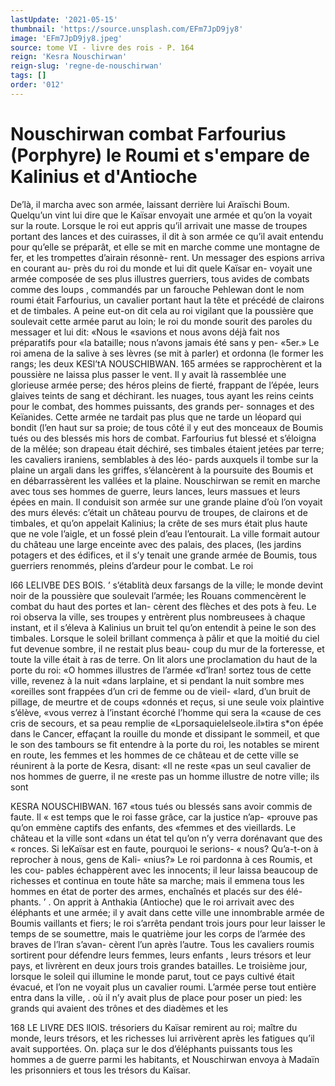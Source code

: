 ```yaml
---
lastUpdate: '2021-05-15'
thumbnail: 'https://source.unsplash.com/EFm7JpD9jy8'
image: 'EFm7JpD9jy8.jpeg'
source: tome VI - livre des rois - P. 164
reign: 'Kesra Nouschirwan'
reign-slug: 'regne-de-nouschirwan'
tags: []
order: '012'
---
```


# Nouschirwan combat Farfourius (Porphyre) le Roumi et s'empare de Kalinius et d'Antioche

De’là, il marcha avec son armée, laissant derrière
lui Araïschi Boum. Quelqu’un vint lui dire que le Kaïsar envoyait une armée et qu’on la voyait sur la
route. Lorsque le roi eut appris qu’il arrivait une masse de troupes portant des lances et des cuirasses, il dit à son armée ce qu’il avait entendu pour qu’elle
se préparât, et elle se mit en marche comme une montagne de fer, et les trompettes d’airain résonnè-
rent. Un messager des espions arriva en courant au- près du roi du monde et lui dit quele Kaïsar en- voyait une armée composée de ses plus illustres guerriers, tous avides de combats comme des loups , commandés par un farouche Pehlewan dont le nom roumi était Farfourius, un cavalier portant haut la tête et précédé de clairons et de timbales. A peine
eut-on dit cela au roi vigilant que la poussière que soulevait cette armée parut au loin; le roi du monde sourit des paroles du messager et lui dit: «Nous le «savions et nous avons déjà fait nos préparatifs pour
«la bataille; nous n’avons jamais été sans y pen-
«5er.»
Le roi amena de la salive à ses lèvres (se mit à
parler) et ordonna (le former les rangs; les deux
KESl’tA NOUSCHIBWAN. 165 armées se rapprochèrent et la poussière ne laissa
plus passer le vent. Il y avait là rassemblée une glorieuse armée perse; des héros pleins de fierté, frappant de l’épée, leurs glaives teints de sang et déchirant. les nuages, tous ayant les reins ceints pour le combat, des hommes puissants, des grands per- sonnages et des Keïanides. Cette armée ne tardait
pas plus que ne tarde un léopard qui bondit (l’en
haut sur sa proie; de tous côté il y eut des monceaux
de Boumis tués ou des blessés mis hors de combat. Farfourius fut blessé et s’éloigna de la mêlée; son
drapeau était déchiré, ses timbales étaient jetées par
terre; les cavaliers iraniens, semblables à des léo- pards auxquels il tombe sur la plaine un argali dans les griffes, s’élancèrent à la poursuite des Boumis et
en débarrassèrent les vallées et la plaine.
Nouschirwan se remit en marche avec tous ses hommes de guerre, leurs lances, leurs massues et leurs épées en main. Il conduisit son armée sur une
grande plaine d’où l’on voyait des murs élevés:
c’était un château pourvu de troupes, de clairons et
de timbales, et qu’on appelait Kalinius; la crête de ses murs était plus haute que ne vole l’aigle, et un fossé plein d’eau l’entourait. La ville formait autour
du château une large enceinte avec des palais, des places, (les jardins potagers et des édifices, et il s’y tenait une grande armée de Boumis, tous guerriers renommés, pleins d’ardeur pour le combat. Le roi

l66 LELIVBE DES BOIS. ’
s’établità deux farsangs de la ville; le monde devint
noir de la poussière que soulevait l’armée; les Rouans commencèrent le combat du haut des portes et lan- cèrent des flèches et des pots à feu. Le roi observa la ville, ses troupes y entrèrent plus nombreusees à chaque instant, et il s’éleva à Kalinius un bruit tel
qu’on entendit à peine le son des timbales. Lorsque
le soleil brillant commença à pâlir et que la moitié
du ciel fut devenue sombre, il ne restait plus beau- coup du mur de la forteresse, et toute la ville était à
ras de terre. On lit alors une proclamation du haut de la porte du roi: «O hommes illustres de l’armée «d’lran! sortez tous de cette ville, revenez à la nuit
«dans larplaine, et si pendant la nuit sombre mes «oreilles sont frappées d’un cri de femme ou de vieil-
«lard, d’un bruit de pillage, de meurtre et de coups «donnés et reçus, si une seule voix plaintive s’élève,
«vous verrez à l’instant écorché l’homme qui sera la
«cause de ces cris de secours, et sa peau remplie de
«Lporsaquielelseole.il»tira s\*on épée dans le Cancer, effaçant la rouille du monde et dissipant le sommeil, et que le son des tambours se fit entendre à la porte du roi, les notables se mirent en route, les femmes et les hommes de ce château et de cette ville se réunirent à la porte de Kesra, disant: «Il ne reste
«pas un seul cavalier de nos hommes de guerre, il ne «reste pas un homme illustre de notre ville; ils sont

KESRA NOUSCHIBWAN. 167 «tous tués ou blessés sans avoir commis de faute. Il
« est temps que le roi fasse grâce, car la justice n’ap- «prouve pas qu’on emmène captifs des enfants, des
«femmes et des vieillards. Le château et la ville sont «dans un état tel qu’on n’y verra dorénavant que des
« ronces. Si leKaïsar est en faute, pourquoi le serions- « nous? Qu’a-t-on à reprocher à nous, gens de Kali- «nius?» Le roi pardonna à ces Roumis, et les cou- pables échappèrent avec les innocents; il leur laissa beaucoup de richesses et continua en toute hâte sa
marche; mais il emmena tous les hommes en état de porter des armes, enchaînés et placés sur des élé-
phants. ’ .
On apprit à Anthakia (Antioche) que le roi arrivait
avec des éléphants et une armée; il y avait dans cette
ville une innombrable armée de Boumis vaillants et fiers; le roi s’arrêta pendant trois jours pour leur laisser le temps de se soumettre, mais le quatrième jour les corps de l’armée des braves de l’lran s’avan-
cèrent l’un après l’autre. Tous les cavaliers roumis sortirent pour défendre leurs femmes, leurs enfants , leurs trésors et leur pays, et livrèrent en deux jours
trois grandes batailles. Le troisième jour, lorsque le
soleil qui illumine le monde parut, tout ce pays cultivé était évacué, et l’on ne voyait plus un cavalier
roumi. L’armée perse tout entière entra dans la ville,
. où il n’y avait plus de place pour poser un pied: les
grands qui avaient des trônes et des diadèmes et les

168 LE LIVRE DES llOlS.
trésoriers du Kaïsar remirent au roi; maître du monde, leurs trésors, et les richesses lui arrivèrent après les fatigues qu’il avait supportées. On. plaça
sur le dos d’éléphants puissants tous les hommes
a de guerre parmi les habitants, et Nouschirwan envoya
à Madaïn les prisonniers et tous les trésors du Kaïsar.
